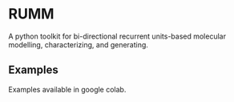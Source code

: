 # RUMM
A python toolkit for bi-directional recurrent units-based molecular modelling, characterizing, and generating.

## Examples
Examples available in google colab.
